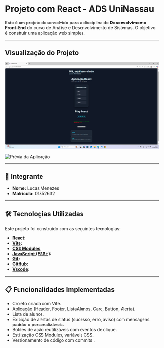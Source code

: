 # Projeto com React - ADS UniNassau

Este é um projeto desenvolvido para a disciplina de **Desenvolvimento Front-End** do curso de Análise e Desenvolvimento de Sistemas. O objetivo é construir uma aplicação web simples.

---

## Visualização do Projeto

![alt text](image.png)

![Prévia da Aplicação](https://via.placeholder.com/800x450.png?text=Insira+aqui+o+print+da+sua+aplicação )

---

## 👤 Integrante

- **Nome:** Lucas Menezes
- **Matrícula:** 01852632

---

## 🛠️ Tecnologias Utilizadas

Este projeto foi construído com as seguintes tecnologias:

- **[React](https://react.dev/ ):** 
- **[Vite](https://vitejs.dev/ ):** 
- **[CSS Modules](https://github.com/css-modules/css-modules ):** 
- **[JavaScript (ES6+)](https://developer.mozilla.org/pt-BR/docs/Web/JavaScript ):** 
- **[Git](https://git-scm.com/ ):** 
- **[GitHub](https://github.com/ ):**
- **[Vscode](https://code.visualstudio.com/):**
---

## 📋 Funcionalidades Implementadas

-  Crojeto criada com Vite.
-  Aplicação (Header, Footer, ListaAlunos, Card, Button, Alerta).
-  Lista de alunos.
-  Exibição de alertas de status (sucesso, erro, aviso) com mensagens padrão e personalizáveis.
-  Botões de ação reutilizáveis com eventos de clique.
-  Estilização CSS Modules, variáveis CSS.
-  Versionamento de código com commits .
